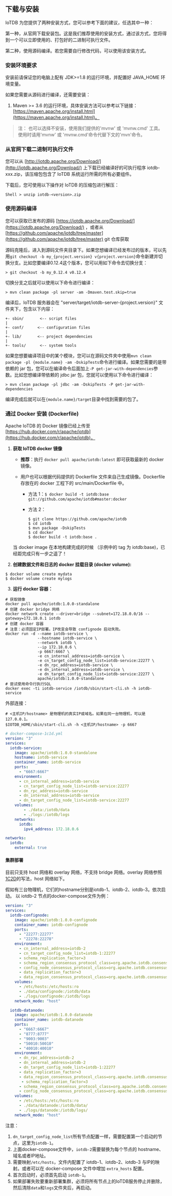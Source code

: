 <!--

    Licensed to the Apache Software Foundation (ASF) under one
    or more contributor license agreements.  See the NOTICE file
    distributed with this work for additional information
    regarding copyright ownership.  The ASF licenses this file
    to you under the Apache License, Version 2.0 (the
    "License"); you may not use this file except in compliance
    with the License.  You may obtain a copy of the License at
    
        http://www.apache.org/licenses/LICENSE-2.0
    
    Unless required by applicable law or agreed to in writing,
    software distributed under the License is distributed on an
    "AS IS" BASIS, WITHOUT WARRANTIES OR CONDITIONS OF ANY
    KIND, either express or implied.  See the License for the
    specific language governing permissions and limitations
    under the License.

-->

## 下载与安装

IoTDB 为您提供了两种安装方式，您可以参考下面的建议，任选其中一种：

第一种，从官网下载安装包。这是我们推荐使用的安装方式，通过该方式，您将得到一个可以立即使用的、打包好的二进制可执行文件。

第二种，使用源码编译。若您需要自行修改代码，可以使用该安装方式。

### 安装环境要求

安装前请保证您的电脑上配有 JDK>=1.8 的运行环境，并配置好 JAVA_HOME 环境变量。

如果您需要从源码进行编译，还需要安装：

1. Maven >= 3.6 的运行环境，具体安装方法可以参考以下链接：[https://maven.apache.org/install.html](https://maven.apache.org/install.html)。

> 注： 也可以选择不安装，使用我们提供的'mvnw' 或 'mvnw.cmd' 工具。使用时请用'mvnw' 或 'mvnw.cmd'命令代替下文的'mvn'命令。

### 从官网下载二进制可执行文件

您可以从 [http://iotdb.apache.org/Download/](http://iotdb.apache.org/Download/) 上下载已经编译好的可执行程序 iotdb-xxx.zip，该压缩包包含了 IoTDB 系统运行所需的所有必要组件。

下载后，您可使用以下操作对 IoTDB 的压缩包进行解压：

```
Shell > unzip iotdb-<version>.zip
```

### 使用源码编译

您可以获取已发布的源码 [https://iotdb.apache.org/Download/](https://iotdb.apache.org/Download/) ，或者从 [https://github.com/apache/iotdb/tree/master](https://github.com/apache/iotdb/tree/master) git 仓库获取

源码克隆后，进入到源码文件夹目录下。如果您想编译已经发布过的版本，可以先用`git checkout -b my_{project.version} v{project.version}`命令新建并切换分支。比如您要编译0.12.4这个版本，您可以用如下命令去切换分支：

```shell
> git checkout -b my_0.12.4 v0.12.4
```

切换分支之后就可以使用以下命令进行编译：

```
> mvn clean package -pl server -am -Dmaven.test.skip=true
```

编译后，IoTDB 服务器会在 "server/target/iotdb-server-{project.version}" 文件夹下，包含以下内容：

```
+- sbin/       <-- script files
|
+- conf/      <-- configuration files
|
+- lib/       <-- project dependencies
|
+- tools/      <-- system tools
```

如果您想要编译项目中的某个模块，您可以在源码文件夹中使用`mvn clean package -pl {module.name} -am -DskipTests`命令进行编译。如果您需要的是带依赖的 jar 包，您可以在编译命令后面加上`-P get-jar-with-dependencies`参数。比如您想编译带依赖的 jdbc jar 包，您就可以使用以下命令进行编译：  

```shell
> mvn clean package -pl jdbc -am -DskipTests -P get-jar-with-dependencies
```

编译完成后就可以在`{module.name}/target`目录中找到需要的包了。


### 通过 Docker 安装 (Dockerfile)

Apache IoTDB 的 Docker 镜像已经上传至 [https://hub.docker.com/r/apache/iotdb](https://hub.docker.com/r/apache/iotdb)，

1. **获取 IoTDB docker 镜像**

   - **推荐**：执行 `docker pull apache/iotdb:latest` 即可获取最新的 docker 镜像。

   - 用户也可以根据代码提供的 Dockerfile 文件来自己生成镜像。Dockerfile 存放在的 docker 工程下的 src/main/Dockerfile 中。

     - 方法 1：```$ docker build -t iotdb:base git://github.com/apache/iotdb#master:docker```

     - 方法 2：
       ```shell
       $ git clone https://github.com/apache/iotdb
       $ cd iotdb
       $ mvn package -DskipTests
       $ cd docker
       $ docker build -t iotdb:base .
       ```

   当 docker image 在本地构建完成的时候 （示例中的 tag 为 iotdb:base)，已经距完成只有一步之遥了！

2. **创建数据文件和日志的 docker 挂载目录 (docker volume):**
```
$ docker volume create mydata
$ docker volume create mylogs
```
3. **运行 docker 容器：**

```shell
# 获取镜像
docker pull apache/iotdb:1.0.0-standalone
# 创建 docker bridge 网络
docker network create --driver=bridge --subnet=172.18.0.0/16 --gateway=172.18.0.1 iotdb
# 创建 docker 容器
# 注意：必须固定IP部署。IP改变会导致 confignode 启动失败。
docker run -d --name iotdb-service \
              --hostname iotdb-service \
              --network iotdb \
              --ip 172.18.0.6 \
              -p 6667:6667 \
              -e cn_internal_address=iotdb-service \
              -e cn_target_config_node_list=iotdb-service:22277 \
              -e dn_rpc_address=iotdb-service \
              -e dn_internal_address=iotdb-service \
              -e dn_target_config_node_list=iotdb-service:22277 \
              apache/iotdb:1.0.0-standalone              
# 尝试使用命令行执行SQL
docker exec -ti iotdb-service /iotdb/sbin/start-cli.sh -h iotdb-service
```
外部连接：
```shell
# <主机IP/hostname> 是物理机的真实IP或域名。如果在同一台物理机，可以是127.0.0.1。
$IOTDB_HOME/sbin/start-cli.sh -h <主机IP/hostname> -p 6667
```
```yaml
# docker-compose-1c1d.yml
version: "3"
services:
  iotdb-service:
    image: apache/iotdb:1.0.0-standalone
    hostname: iotdb-service
    container_name: iotdb-service
    ports:
      - "6667:6667"
    environment:
      - cn_internal_address=iotdb-service
      - cn_target_config_node_list=iotdb-service:22277
      - dn_rpc_address=iotdb-service
      - dn_internal_address=iotdb-service
      - dn_target_config_node_list=iotdb-service:22277
    volumes:
        - ./data:/iotdb/data
        - ./logs:/iotdb/logs
    networks:
      iotdb:
        ipv4_address: 172.18.0.6

networks:
  iotdb:
    external: true
```
#### 集群部署
目前只支持 host 网络和 overlay 网络，不支持 bridge 网络。overlay 网络参照[1C2D](https://github.com/apache/iotdb/tree/master/docker/src/main/DockerCompose/docker-compose-cluster-1c2d.yml)的写法，host 网络如下。

假如有三台物理机，它们的hostname分别是iotdb-1、iotdb-2、iotdb-3。依次启动。
以 iotdb-2 节点的docker-compose文件为例：
```yaml
version: "3"
services:
  iotdb-confignode:
    image: apache/iotdb:1.0.0-confignode
    container_name: iotdb-confignode
    ports:
      - "22277:22277"
      - "22278:22278"
    environment:
      - cn_internal_address=iotdb-2
      - cn_target_config_node_list=iotdb-1:22277
      - schema_replication_factor=3
      - schema_region_consensus_protocol_class=org.apache.iotdb.consensus.ratis.RatisConsensus
      - config_node_consensus_protocol_class=org.apache.iotdb.consensus.ratis.RatisConsensus
      - data_replication_factor=3
      - data_region_consensus_protocol_class=org.apache.iotdb.consensus.iot.IoTConsensus
    volumes:
      - /etc/hosts:/etc/hosts:ro
      - ./data/confignode:/iotdb/data
      - ./logs/confignode:/iotdb/logs
    network_mode: "host"

  iotdb-datanode:
    image: apache/iotdb:1.0.0-datanode
    container_name: iotdb-datanode
    ports:
      - "6667:6667"
      - "8777:8777"
      - "9003:9003"
      - "50010:50010"
      - "40010:40010"
    environment:
      - dn_rpc_address=iotdb-2
      - dn_internal_address=iotdb-2
      - dn_target_config_node_list=iotdb-1:22277
      - data_replication_factor=3
      - data_region_consensus_protocol_class=org.apache.iotdb.consensus.iot.IoTConsensus
       - schema_replication_factor=3
      - schema_region_consensus_protocol_class=org.apache.iotdb.consensus.ratis.RatisConsensus
      - config_node_consensus_protocol_class=org.apache.iotdb.consensus.ratis.RatisConsensus
    volumes:
      - /etc/hosts:/etc/hosts:ro
      - ./data/datanode:/iotdb/data/
      - ./logs/datanode:/iotdb/logs/
    network_mode: "host"
```
注意：
1. `dn_target_config_node_list`所有节点配置一样，需要配置第一个启动的节点，这里为`iotdb-1`。
2. 上面docker-compose文件中，`iotdb-2`需要替换为每个节点的 hostname、域名或者IP地址。
3. 需要映射`/etc/hosts`，文件内配置了 iotdb-1、iotdb-2、iotdb-3 与IP的映射。或者可以在 docker-compose 文件中增加 `extra_hosts` 配置。
4. 首次启动时，必须首先启动 `iotdb-1`。
5. 如果部署失败要重新部署集群，必须将所有节点上的IoTDB服务停止并删除，然后清除`data`和`logs`文件夹后，再启动。
